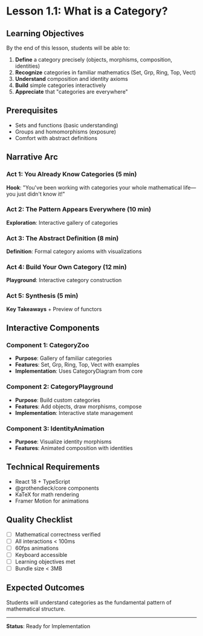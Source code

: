 # Lesson 1.1: What is a Category?

## Learning Objectives

By the end of this lesson, students will be able to:

1. **Define** a category precisely (objects, morphisms, composition, identities)
2. **Recognize** categories in familiar mathematics (Set, Grp, Ring, Top, Vect)
3. **Understand** composition and identity axioms
4. **Build** simple categories interactively
5. **Appreciate** that "categories are everywhere"

## Prerequisites

- Sets and functions (basic understanding)
- Groups and homomorphisms (exposure)
- Comfort with abstract definitions

## Narrative Arc

### Act 1: You Already Know Categories (5 min)
**Hook**: "You've been working with categories your whole mathematical life—you just didn't know it!"

### Act 2: The Pattern Appears Everywhere (10 min)
**Exploration**: Interactive gallery of categories

### Act 3: The Abstract Definition (8 min)
**Definition**: Formal category axioms with visualizations

### Act 4: Build Your Own Category (12 min)
**Playground**: Interactive category construction

### Act 5: Synthesis (5 min)
**Key Takeaways** + Preview of functors

## Interactive Components

### Component 1: CategoryZoo
- **Purpose**: Gallery of familiar categories
- **Features**: Set, Grp, Ring, Top, Vect with examples
- **Implementation**: Uses CategoryDiagram from core

### Component 2: CategoryPlayground
- **Purpose**: Build custom categories
- **Features**: Add objects, draw morphisms, compose
- **Implementation**: Interactive state management

### Component 3: IdentityAnimation
- **Purpose**: Visualize identity morphisms
- **Features**: Animated composition with identities

## Technical Requirements

- React 18 + TypeScript
- @grothendieck/core components
- KaTeX for math rendering
- Framer Motion for animations

## Quality Checklist

- [ ] Mathematical correctness verified
- [ ] All interactions < 100ms
- [ ] 60fps animations
- [ ] Keyboard accessible
- [ ] Learning objectives met
- [ ] Bundle size < 3MB

## Expected Outcomes

Students will understand categories as the fundamental pattern of mathematical structure.

---

**Status**: Ready for Implementation

